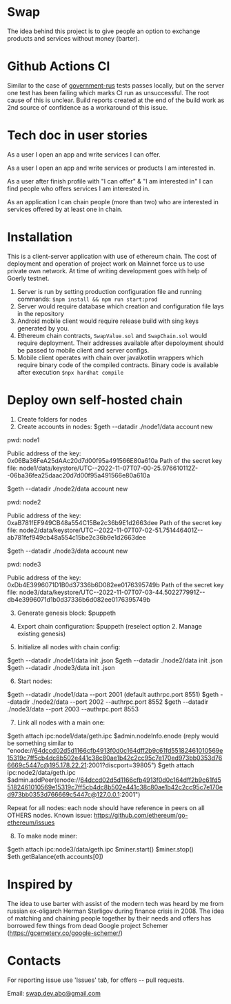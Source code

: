 # Swap
The idea behind this project is to give people an option to exchange products and services without money (barter).  

# Github Actions CI
Similar to the case of <a href="https://github.com/Gelassen/government-rus">government-rus</a> tests passes locally, but on the server one test has been failing which marks CI run as unsuccessful. The root cause of this is unclear. Build reports created at the end of the build work as 2nd source of confidence as a workaround of this issue.  

# Tech doc in user stories
As a user I open an app and write services I can offer. 

As a user I open an app and write services or products I am interested in.

As a user after finish profile with "I can offer" & "I am interested in" I can find people who offers services I am interested in. 

As an application I can chain people (more than two) who are interested in services offered by at least one in chain. 

# Installation
This is a client-server application with use of ethereum chain. The cost of deployment and operation of project work on Mainnet force us to use private own network. At time of writing development goes with help of Goerly testnet. 

1. Server is run by setting production configuration file and running commands: ```$npm install && npm run start:prod```
2. Server would require database which creation and configuration file lays in the repository
3. Android mobile client would require release build with sing keys generated by you.
4. Ethereum chain contracts, ```SwapValue.sol``` and ```SwapChain.sol``` would require deployment. Their addresses available after depoloyment should be passed to mobile client and server configs.
5. Mobile client operates with chain over java\kotlin wrappers which require binary code of the compiled contracts. Binary code is available after execution ```$npx hardhat compile```

# Deploy own self-hosted chain
1. Create folders for nodes
2. Create accounts in nodes: 
$geth --datadir ./node1/data account new

pwd: node1

Public address of the key:   0x06Ba36FeA25dAAc20d7d00f95a491566E80a610a
Path of the secret key file: node1/data/keystore/UTC--2022-11-07T07-00-25.976610112Z--06ba36fea25daac20d7d00f95a491566e80a610a

$geth --datadir ./node2/data account new

pwd: node2

Public address of the key:   0xaB781fEF949CB48a554C15Be2c36b9E1d2663dee
Path of the secret key file: node2/data/keystore/UTC--2022-11-07T07-02-51.751446401Z--ab781fef949cb48a554c15be2c36b9e1d2663dee

$geth --datadir ./node3/data account new

pwd: node3

Public address of the key:   0xDb4E3996071D1B0d37336b6D082ee0176395749b
Path of the secret key file: node3/data/keystore/UTC--2022-11-07T07-03-44.502277991Z--db4e3996071d1b0d37336b6d082ee0176395749b

3. Generate genesis block:
$puppeth

4. Export chain configuration: 
$puppeth (reselect option 2. Manage existing genesis)

5. Initialize all nodes with chain config: 

$geth --datadir ./node1/data init <chain config>.json
$geth --datadir ./node2/data init <chain config>.json
$geth --datadir ./node3/data init <chain config>.json

6. Start nodes: 

$geth --datadir ./node1/data --port 2001 (default authrpc.port 8551)
$geth --datadir ./node2/data --port 2002 --authrpc.port 8552
$geth --datadir ./node3/data --port 2003 --authrpc.port 8553

7. Link all nodes with a main one: 

$geth attach ipc:node1/data/geth.ipc
$admin.nodeInfo.enode
(reply would be something similar to "enode://64dccd02d5d1166cfb4913f0d0c164dff2b9c61fd55182461010569e15319c7ff5cb4dc8b502e441c38c80ae1b42c2cc95c7e170ed973bb0353d766669c5447c@195.178.22.21:2001?discport=39805")
$geth attach ipc:node2/data/geth.ipc
$admin.addPeer(enode://64dccd02d5d1166cfb4913f0d0c164dff2b9c61fd55182461010569e15319c7ff5cb4dc8b502e441c38c80ae1b42c2cc95c7e170ed973bb0353d766669c5447c@127.0.0.1:2001")

Repeat for all nodes: each node should have reference in peers on all OTHERS nodes. Known issue: https://github.com/ethereum/go-ethereum/issues

8. To make node miner:

$geth attach ipc:node3/data/geth.ipc
$miner.start()
$miner.stop()
$eth.getBalance(eth.accounts[0])

# Inspired by
The idea to use barter with assist of the modern tech was heard by me from russian ex-oligarch Herman Sterligov during finance crisis in 2008. The idea of matching and chaining people together by their needs and offers has borrowed few things from dead Google project Schemer (https://gcemetery.co/google-schemer/) 

# Contacts
For reporting issue use 'Issues' tab, for offers -- pull requests.

Email: swap.dev.abc@gmail.com
